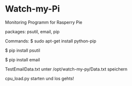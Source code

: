 # Watch-my-Pi
Monitoring Programm for Rasperry Pie


packages: psutil, email, pip

Commands:
$ sudo apt-get install python-pip

$ pip install psutil

$ pip install email


TestEmailData.txt unter /opt/watch-my-py/Data.txt speichern

cpu_load.py starten und los gehts!
